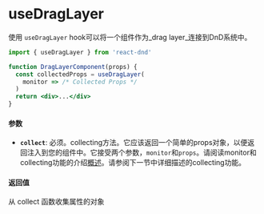 
# useDragLayer

使用 `useDragLayer` hook可以将一个组件作为_drag layer_连接到DnD系统中。

```jsx
import { useDragLayer } from 'react-dnd'

function DragLayerComponent(props) {
  const collectedProps = useDragLayer(
    monitor => /* Collected Props */
  )
  return <div>...</div>
}
```
#### 参数

- **`collect`**: 必须。collecting方法。它应该返回一个简单的props对象，以便返回注入到您的组件中。它接受两个参数，`monitor`和`props`。请阅读monitor和collecting功能的介绍[概述](/快速开始/概览.md)。请参阅下一节中详细描述的collecting功能。

#### 返回值

从 collect 函数收集属性的对象
